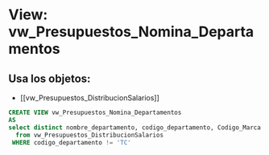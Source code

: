 # View: vw_Presupuestos_Nomina_Departamentos

## Usa los objetos:
- [[vw_Presupuestos_DistribucionSalarios]]

```sql
CREATE VIEW vw_Presupuestos_Nomina_Departamentos
AS
select distinct nombre_departamento, codigo_departamento, Codigo_Marca
  from vw_Presupuestos_DistribucionSalarios
 WHERE codigo_departamento != 'TC'
```
